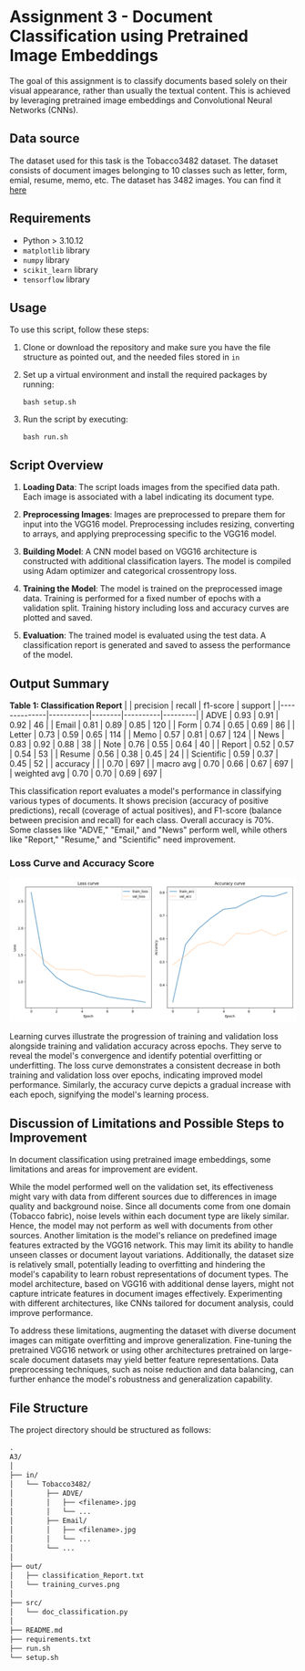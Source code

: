 # Assignment 3 - Document Classification using Pretrained Image Embeddings
The goal of this assignment is to classify documents based solely on their visual appearance, rather than usually the textual content. This is achieved by leveraging pretrained image embeddings and Convolutional Neural Networks (CNNs).

## Data source
The dataset used for this task is the Tobacco3482 dataset. The dataset consists of document images belonging to 10 classes such as letter, form, emial, resume, memo, etc. The dataset has 3482 images. You can find it [here](https://www.kaggle.com/datasets/patrickaudriaz/tobacco3482jpg?resource=download)

## Requirements
- Python > 3.10.12
- `matplotlib` library
- `numpy` library
- `scikit_learn` library
- `tensorflow` library

## Usage
To use this script, follow these steps:

1. Clone or download the repository and make sure you have the file structure as pointed out, and the needed files stored in `in`

2. Set up a virtual environment and install the required packages by running:
    ```
    bash setup.sh
    ```

3. Run the script by executing:
    ```
    bash run.sh
    ```

## Script Overview

1. **Loading Data**: The script loads images from the specified data path. Each image is associated with a label indicating its document type.

2. **Preprocessing Images**: Images are preprocessed to prepare them for input into the VGG16 model. Preprocessing includes resizing, converting to arrays, and applying preprocessing specific to the VGG16 model.

3. **Building Model**: A CNN model based on VGG16 architecture is constructed with additional classification layers. The model is compiled using Adam optimizer and categorical crossentropy loss.

4. **Training the Model**: The model is trained on the preprocessed image data. Training is performed for a fixed number of epochs with a validation split. Training history including loss and accuracy curves are plotted and saved.

5. **Evaluation**: The trained model is evaluated using the test data. A classification report is generated and saved to assess the performance of the model.

## Output Summary

**Table 1: Classification Report**
|              | precision | recall | f1-score | support |
|--------------|-----------|--------|----------|---------|
| ADVE         | 0.93      | 0.91   | 0.92     | 46      |
| Email        | 0.81      | 0.89   | 0.85     | 120     |
| Form         | 0.74      | 0.65   | 0.69     | 86      |
| Letter       | 0.73      | 0.59   | 0.65     | 114     |
| Memo         | 0.57      | 0.81   | 0.67     | 124     |
| News         | 0.83      | 0.92   | 0.88     | 38      |
| Note         | 0.76      | 0.55   | 0.64     | 40      |
| Report       | 0.52      | 0.57   | 0.54     | 53      |
| Resume       | 0.56      | 0.38   | 0.45     | 24      |
| Scientific   | 0.59      | 0.37   | 0.45     | 52      |
| accuracy     |           |        | 0.70     | 697     |
| macro avg    | 0.70      | 0.66   | 0.67     | 697     |
| weighted avg | 0.70      | 0.70   | 0.69     | 697     |

This classification report evaluates a model's performance in classifying various types of documents. It shows precision (accuracy of positive predictions), recall (coverage of actual positives), and F1-score (balance between precision and recall) for each class. Overall accuracy is 70%. Some classes like "ADVE," "Email," and "News" perform well, while others like "Report," "Resume," and "Scientific" need improvement.

### Loss Curve and Accuracy Score
![Loss Curve Plot (NN)](out/training_curves.png)

Learning curves illustrate the progression of training and validation loss alongside training and validation accuracy across epochs. They serve to reveal the model's convergence and identify potential overfitting or underfitting. The loss curve demonstrates a consistent decrease in both training and validation loss over epochs, indicating improved model performance. Similarly, the accuracy curve depicts a gradual increase with each epoch, signifying the model's learning process.

## Discussion of Limitations and Possible Steps to Improvement
In document classification using pretrained image embeddings, some limitations and areas for improvement are evident.

While the model performed well on the validation set, its effectiveness might vary with data from different sources due to differences in image quality and background noise. Since all documents come from one domain (Tobacco fabric), noise levels within each document type are likely similar. Hence, the model may not perform as well with documents from other sources. Another limitation is the model's reliance on predefined image features extracted by the VGG16 network. This may limit its ability to handle unseen classes or document layout variations. Additionally, the dataset size is relatively small, potentially leading to overfitting and hindering the model's capability to learn robust representations of document types. The model architecture, based on VGG16 with additional dense layers, might not capture intricate features in document images effectively. Experimenting with different architectures, like CNNs tailored for document analysis, could improve performance.

To address these limitations, augmenting the dataset with diverse document images can mitigate overfitting and improve generalization. Fine-tuning the pretrained VGG16 network or using other architectures pretrained on large-scale document datasets may yield better feature representations. Data preprocessing techniques, such as noise reduction and data balancing, can further enhance the model's robustness and generalization capability.

## File Structure
The project directory should be structured as follows:

```
.
A3/
│
├── in/
│   └── Tobacco3482/
│        ├── ADVE/
│        │   ├── <filename>.jpg
│        │   └── ...
│        ├── Email/
│        │   ├── <filename>.jpg
│        │   └── ...
│        └── ...
│
├── out/
│   ├── classification_Report.txt
│   └── training_curves.png
│
├── src/
│   └── doc_classification.py
│
├── README.md
├── requirements.txt
├── run.sh
└── setup.sh
```